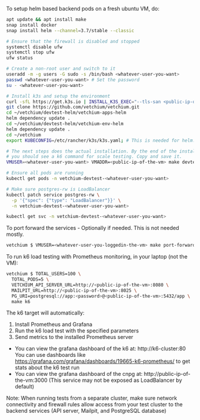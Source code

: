 To setup helm based backend pods on a fresh ubuntu VM, do:
```bash
apt update && apt install make
snap install docker
snap install helm --channel=3.7/stable --classic

# Ensure that the firewall is disabled and stopped
systemctl disable ufw
systemctl stop ufw
ufw status

# Create a non-root user and switch to it
useradd -m -g users -G sudo -s /bin/bash <whatever-user-you-want>
passwd <whatever-user-you-want> # Set the password
su - <whatever-user-you-want>

# Install k3s and setup the environment
curl -sfL https://get.k3s.io | INSTALL_K3S_EXEC="--tls-san <public-ip-of-the-vm> --write-kubeconfig-mode 644" sh -
git clone https://github.com/vetchium/vetchium.git
cd ~/vetchium/devtest-helm/vetchium-apps-helm
helm dependency update .
cd ~/vetchium/devtest-helm/vetchium-env-helm
helm dependency update .
cd ~/vetchium
export KUBECONFIG=/etc/rancher/k3s/k3s.yaml; # This is needed for helm. kubectl will work even otherwise via k3s init script

# The next steps does the actual installation. By the end of the installation,
# you should see a k6 command for scale testing. Copy and save it.
VMUSER=<whatever-user-you-want> VMADDR=<public-ip-of-the-vm> make devtest

# Ensure all pods are running
kubectl get pods -n vetchium-devtest-<whatever-user-you-want>

# Make sure postgres-rw is LoadBalancer
kubectl patch service postgres-rw \
  -p '{"spec": {"type": "LoadBalancer"}}' \
  -n vetchium-devtest-<whatever-user-you-want>

kubectl get svc -n vetchium-devtest-<whatever-user-you-want>
```

To port forward the services - Optionally if needed. This is not needed mostly.
```bash
vetchium $ VMUSER=<whatever-user-you-loggedin-the-vm> make port-forward-helm
```

To run k6 load testing with Prometheus monitoring, in your laptop (not the VM):

```bash
vetchium $ TOTAL_USERS=100 \
  TOTAL_PODS=5 \
  VETCHIUM_API_SERVER_URL=http://<public-ip-of-the-vm>:8080 \
  MAILPIT_URL=http://<public-ip-of-the-vm>:8025 \
  PG_URI=postgresql://app:<password>@<public-ip-of-the-vm>:5432/app \
  make k6
```

The k6 target will automatically:
1. Install Prometheus and Grafana
2. Run the k6 load test with the specified parameters
3. Send metrics to the installed Prometheus server

* You can view the grafana dashboard of the k6 at: http://k6-cluster:80 You can use dashboards like https://grafana.com/grafana/dashboards/19665-k6-prometheus/ to get stats about the k6 test run
* You can view the grafana dashboard of the cnpg at: http://public-ip-of-the-vm:3000 (This service may not be exposed as LoadBalancer by default)

Note: When running tests from a separate cluster, make sure network connectivity and firewall rules allow access from your test cluster to the backend services (API server, Mailpit, and PostgreSQL database)
